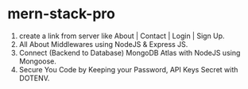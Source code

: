 # mern-stack-pro

1. create a link from server like About | Contact | Login | Sign Up.
2. All About Middlewares using NodeJS & Express JS.
3. Connect (Backend to Database) MongoDB Atlas with NodeJS using Mongoose.
4. Secure You Code by Keeping your Password, API Keys Secret with DOTENV.

